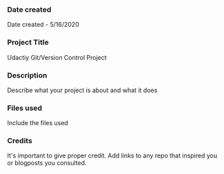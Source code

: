 ### Date created   
Date created - 5/16/2020

### Project Title
Udactiy Git/Version Control Project

### Description
Describe what your project is about and what it does

### Files used
Include the files used

### Credits
It's important to give proper credit. Add links to any repo that inspired you or blogposts you consulted.

